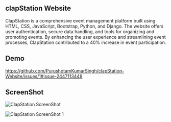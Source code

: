 
## clapStation Website

ClapStation is a comprehensive event management platform built using HTML, CSS, JavaScript, Bootstrap, Python, and Django. The website offers user authentication, secure data handling, and tools for organizing and promoting events. By enhancing the user experience and streamlining event processes, ClapStation contributed to a 40% increase in event participation.


## Demo

https://github.com/PurushotamKumarSingh/clapStation-Website/issues/1#issue-2447113448

## ScreenShot

![ClapStation ScreenShot](https://github.com/user-attachments/assets/14ee8493-ddd3-4e64-8fba-c3a052d3dc59)


![ClapStation ScreenShot 1](https://github.com/user-attachments/assets/2547565c-34bd-470d-b0af-a0c076b9adfd)
